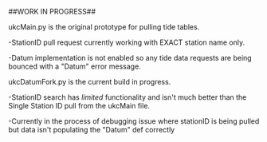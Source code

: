 ##WORK IN PROGRESS##

ukcMain.py is the original prototype for pulling tide tables. 

  -StationID pull request currently working with EXACT station name only.
  
  -Datum implementation is not enabled so any tide data requests are being bounced with a "Datum" error message.

ukcDatumFork.py is the current build in progress.

  -StationID search has *limited* functionality and isn't much better than the Single Station ID pull from the ukcMain file.
  
  -Currently in the process of debugging issue where stationID is being pulled but data isn't populating the "Datum" def correctly
